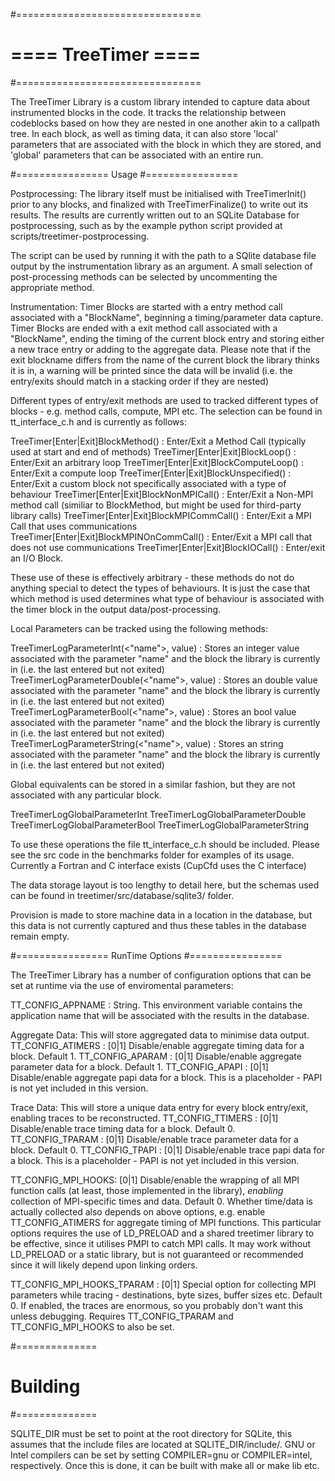 #================================
# ==== TreeTimer ====
#================================

The TreeTimer Library is a custom library intended to capture data about instrumented blocks in the code. It tracks the relationship
between codeblocks based on how they are nested in one another akin to a callpath tree. In each block, as well as timing data, it can also
store 'local' parameters that are associated with the block in which they are stored, and 'global' parameters that can be associated with an entire
run.

#================
Usage
#================

Postprocessing:
The library itself must be initialised with TreeTimerInit() prior to any blocks, and finalized with TreeTimerFinalize() to write out its results.
The results are currently written out to an SQLite Database for postprocessing, such as by the example python script provided at scripts/treetimer-postprocessing.

The script can be used by running it with the path to a SQlite database file output by the instrumentation library as an argument.
A small selection of post-processing methods can be selected by uncommenting the appropriate method.

Instrumentation:
Timer Blocks are started with a entry method call associated with a "BlockName", beginning a timing/parameter data capture.
Timer Blocks are ended with a exit method call associated with a "BlockName", ending the timing of the current block entry and storing either a new trace entry or
adding to the aggregate data. Please note that if the exit blockname differs from the name of the current block the library thinks it is in, a warning will be
printed since the data will be invalid (i.e. the entry/exits should match in a stacking order if they are nested)

Different types of entry/exit methods are used to tracked different types of blocks - e.g. method calls, compute, MPI etc.
The selection can be found in tt_interface_c.h and is currently as follows:

TreeTimer[Enter|Exit]BlockMethod(<Name>) : Enter/Exit a Method Call (typically used at start and end of methods)
TreeTimer[Enter|Exit]BlockLoop(<Name>) : Enter/Exit an arbitrary loop
TreeTimer[Enter|Exit]BlockComputeLoop(<Name>) : Enter/Exit a compute loop
TreeTimer[Enter|Exit]BlockUnspecified(<Name>) : Enter/Exit a custom block not specifically associated with a type of behaviour
TreeTimer[Enter|Exit]BlockNonMPICall(<Name>) : Enter/Exit a Non-MPI method call (similiar to BlockMethod, but might be used for third-party library calls)
TreeTimer[Enter|Exit]BlockMPICommCall(<Name>) : Enter/Exit a MPI Call that uses communications
TreeTimer[Enter|Exit]BlockMPINOnCommCall(<Name>) : Enter/Exit a MPI call that does not use communications
TreeTimer[Enter|Exit]BlockIOCall(<Name>) : Enter/exit an I/O Block.

These use of these is effectively arbitrary - these methods do not do anything special to detect the types of behaviours. It is just the case that which method is used
determines what type of behaviour is associated with the timer block in the output data/post-processing.

Local Parameters can be tracked using the following methods:

TreeTimerLogParameterInt(<"name">, value) : Stores an integer value associated with the parameter "name" and the block the library is currently in (i.e. the last entered but not exited)
TreeTimerLogParameterDouble(<"name">, value) : Stores an double value associated with the parameter "name" and the block the library is currently in (i.e. the last entered but not exited)
TreeTimerLogParameterBool(<"name">, value) : Stores an bool value associated with the parameter "name" and the block the library is currently in (i.e. the last entered but not exited)
TreeTimerLogParameterString(<"name">, value) : Stores an string associated with the parameter "name" and the block the library is currently in (i.e. the last entered but not exited)

Global equivalents can be stored in a similar fashion, but they are not associated with any particular block.

TreeTimerLogGlobalParameterInt
TreeTimerLogGlobalParameterDouble
TreeTimerLogGlobalParameterBool
TreeTimerLogGlobalParameterString

To use these operations the file tt_interface_c.h should be included.
Please see the src code in the benchmarks folder for examples of its usage.
Currently a Fortran and C interface exists (CupCfd uses the C interface)

The data storage layout is too lengthy to detail here, but the schemas used can be found in treetimer/src/database/sqlite3/ folder.

Provision is made to store machine data in a location in the database, but this data is not currently captured and thus these tables in the database remain empty.

#================
RunTime Options
#================

The TreeTimer Library has a number of configuration options that can be set at runtime via the use of enviromental parameters:

TT_CONFIG_APPNAME : String. This environment variable contains the application name that will be associated with the results in the database.

Aggregate Data: This will store aggregated data to minimise data output.
TT_CONFIG_ATIMERS : [0|1] Disable/enable aggregate timing data for a block. Default 1. 
TT_CONFIG_APARAM : [0|1] Disable/enable aggregate parameter data for a block. Default 1.
TT_CONFIG_APAPI : [0|1] Disable/enable aggregate papi data for a block. This is a placeholder - PAPI is not yet included in this version.

Trace Data: This will store a unique data entry for every block entry/exit, enabling traces to be reconstructed.
TT_CONFIG_TTIMERS : [0|1] Disable/enable trace timing data for a block. Default 0.
TT_CONFIG_TPARAM : [0|1] Disable/enable trace parameter data for a block. Default 0.
TT_CONFIG_TPAPI : [0|1] Disable/enable trace papi data for a block. This is a placeholder - PAPI is not yet included in this version.

TT_CONFIG_MPI_HOOKS: [0|1] Disable/enable the wrapping of all MPI function calls (at least, those implemented in the library), *enabling* collection of MPI-specific times and data. Default 0.
Whether time/data is actually collected also depends on above options, e.g. enable TT_CONFIG_ATIMERS for aggregate timing of MPI functions.
This particular options requires the use of LD_PRELOAD and a shared treetimer library to be effective, since it utilises PMPI to catch MPI calls. It may work without LD_PRELOAD or a static library, but is not guaranteed or recommended since it will likely depend upon linking orders.

TT_CONFIG_MPI_HOOKS_TPARAM : [0|1] Special option for collecting MPI parameters while tracing - destinations, byte sizes, buffer sizes etc. Default 0.
If enabled, the traces are enormous, so you probably don't want this unless debugging. Requires TT_CONFIG_TPARAM and TT_CONFIG_MPI_HOOKS to also be set.


#==============
#  Building
#==============

SQLITE_DIR must be set to point at the root directory for SQLite, this assumes that the include files are located at SQLITE_DIR/include/.
GNU or Intel compilers can be set by setting COMPILER=gnu or COMPILER=intel, respectively.
Once this is done, it can be built with make all or make lib etc.
